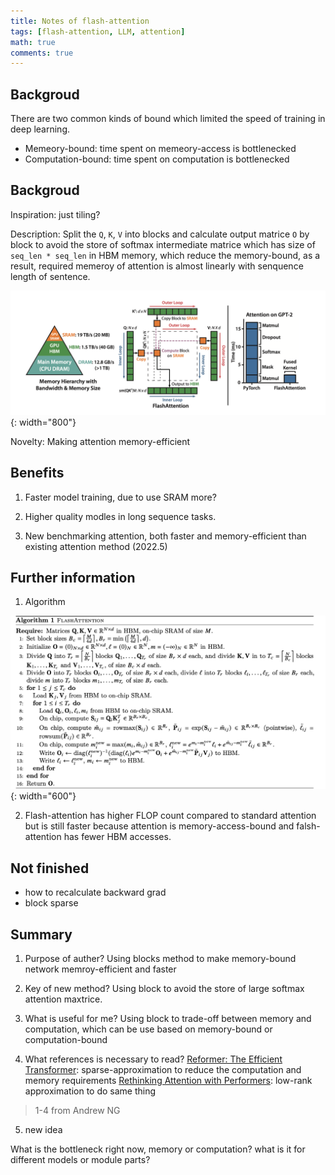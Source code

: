 ```yaml
---
title: Notes of flash-attention
tags: [flash-attention, LLM, attention]
math: true
comments: true
---
```


## Backgroud

There are two common kinds of bound which limited the speed of training in deep learning.
+ Memeory-bound: time spent on memeory-access is bottlenecked
+ Computation-bound: time spent on computation is bottlenecked

## Backgroud

Inspiration: just tiling?

Description: Split the `Q`, `K`, `V` into blocks and calculate output matrice `O` by block to avoid the store of softmax intermediate matrice which has size of `seq_len * seq_len` in HBM memory, which reduce the memory-bound, as a result, required memeroy of attention is almost linearly with senquence length of sentence.

![scalability](/images/2024/10/23-01.png){: width="800"}

Novelty: Making attention memory-efficient

## Benefits

1) Faster model training, due to use SRAM more?

2) Higher quality modles in long sequence tasks.

3) New benchmarking attention, both faster and memory-efficient than existing attention method (2022.5)

## Further information

1) Algorithm

![Algorithm](/images/2024/10/23-02.png){: width="600"}

2) Flash-attention has higher FLOP count compared to standard attention but is still faster because attention is memory-access-bound and falsh-attention has fewer HBM accesses.

## Not finished 
+ how to recalculate backward grad
+ block sparse

## Summary

1) Purpose of auther?
Using blocks method to make memory-bound network memroy-efficient and faster

2) Key of new method?
Using block to avoid the store of large softmax attention maxtrice.

3) What is useful for me?
Using block to trade-off between memory and computation, which can be use based on memory-bound or computation-bound

4) What references is necessary to read?
[Reformer: The Efficient Transformer](https://arxiv.org/abs/2001.04451): sparse-approximation to reduce the computation and memory requirements
[Rethinking Attention with Performers](https://arxiv.org/abs/2009.14794): low-rank approximation to do same thing

> 1-4 from Andrew NG

5) new idea

What is the bottleneck right now, memory or computation? what is it for different models or module parts?
